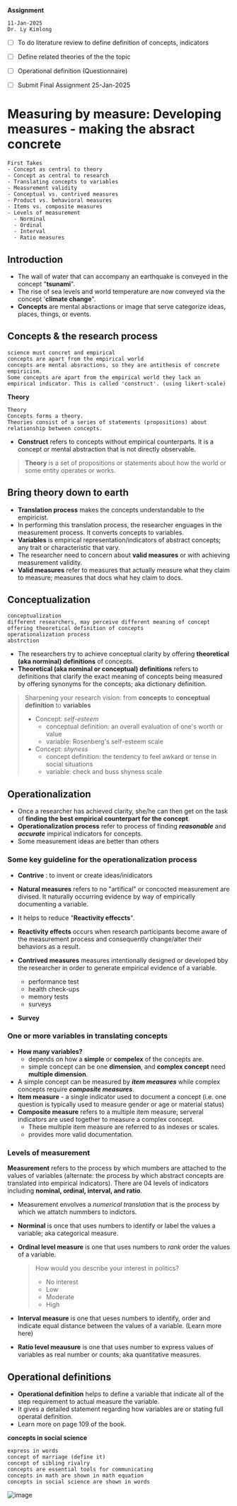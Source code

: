__Assignment__
```
11-Jan-2025
Dr. Ly Kimlong

```
- [ ] To do literature review to define definition of concepts, indicators
- [ ] Define related theories of the the topic
- [ ] Operational definition (Questionnaire)
- [ ] Submit Final Assignment 25-Jan-2025


# Measuring by measure: Developing measures - making the absract concrete
```
First Takes
- Concept as central to theory
- Concept as central to research
- Translating concepts to variables
- Measurement validity
- Conceptual vs. contrived measures
- Product vs. behavioral measures
- Items vs. composite measures
- Levels of measurement
  - Norminal
  - Ordinal
  - Interval
  - Ratio measures
```

## Introduction
- The wall of water that can accompany an earthquake is conveyed in the concept "__tsunami__".
- The rise of sea levels and world temperature are now conveyed via the concept '__climate change__".
- **Concepts** are mental absractions or image that serve categorize ideas, places, things, or events. 
 

## Concepts & the research process
```
science must concret and empirical
concepts are apart from the empirical world
concepts are mental absractions, so they are antithesis of concrete empiricism.
Some concepts are apart from the empirical world they lack an empirical indicator. This is called 'construct'. (using likert-scale)
```
__Theory__
```
Theory
Concepts forms a theory.
Theories consist of a series of statements (propositions) about relationship between concepts.

```


- __Construct__ refers to concepts without empirical counterparts. It is a concept or mental abstraction that is not directly observable.
> __Theory__ is a set of propositions or statements about how the world or some entity operates or works.

## Bring theory down to earth
- __Translation process__ makes the concepts understandable to the empiricist.
- In performing this translation process, the researcher enguages in the measurement process. It converts concepts to variables.
- __Variables__ is empirical representation/indicators of abstract concepts; any trait or characteristic that vary.
- The researcher need to concern about **valid measures** or with achieving measurement validity.
- **Valid measures** refer to measures that actually measure what they claim to measure; measures that docs what hey claim to docs.

## Conceptualization
```
conceptualization
different researchers, may perceive different meaning of concept
offering theoretical definition of concepts
operationalization process
abstrction
```


- The researchers try to achieve conceptual clarity by offering **theoretical (aka norminal) definitions** of concepts.
- **Theoretical (aka nominal or conceptual) definitions** refers to definitions that clarify the exact meaning of concepts being measured by offering synonyms for the concepts; aka dictionary definition.

> Sharpening your research vision: from **concepts** to **conceptual definition** to **variables**
> - Concept: _self-esteem_
>   - conceptual definition: an overall evaluation of one's worth or value
>   - variable: Rosenberg's self-esteem scale
>  - Concept: _shyness_
>    - concept definition: the tendency to feel awkard or tense in social situations
>    - variable: check and buss shyness scale

## Operationalization
- Once a researcher has achieved clarity, she/he can then get on the task of **finding the best empirical counterpart for the concept**.
- **Operationalization process** refer to process of finding __*reasonable*__ and __*accurate*__ impirical indicators for concepts.
- Some measurement ideas are better than others

### Some key guideline for the operationalization process
- __Contrive__ : to invent or create ideas/inidicators
- **Natural measures** refers to no "artifical" or concocted measurement are divised. It naturally occurring evidence by way of empirically documenting a variable.
- It helps to reduce "__Reactivity effeccts__".
- **Reactivity effects** occurs when research participants become aware of the measurement process and consequently change/alter their behaviors as a result.
- **Contrived measures** measures intentionally designed or developed bby the researcher in order to generate empirical evidence of a variable.
  - performance test
  - health check-ups
  - memory tests
  - surveys
 
- **Survey**

 ### One or more variables in translating concepts
 - __How many variables?__
   - depends on how a __simple__ or __compelex__ of the concepts are. 
   - simple concept can be one __dimension__, and __complex concept__ need __multiple dimension__.
  - A simple concept can be measured by *__item measures__* while complex concepts require *__composite measures__*.
  - **Item measure** - a single indicator used to document a concept (i.e. one question is typically used to measure gender or age or material status)
  - **Composite measure** refers to a multiple item measure; serveral indicators are used together to measure a complex concept.
    - These multiple item measure are referred to as indexes or scales.
    - provides more valid documentation.
### Levels of measurement
**Measurement** refers to the process by which mumbers are attached to the values of variables (alternate: the process by which abstract concepts are translated into empirical indicators). There are 04 levels of indicators including **nominal, ordinal, interval, and ratio**. 
- Measurement envolves a *numerical translation* that is the process by which we attatch nummbers to indictors.
- **Norminal** is once that uses numbers to identify or label the values a variable; aka categorical measure.
- **Ordinal level measure** is one that uses numbers to *rank* order the values of a variable.
  > How would you describe your interest in politics?
  > - No interest
  > - Low
  > - Moderate
  > - High

- **Interval measure** is one that ueses numbers to identify, order and indicate equal distance between the values of a variable. (Learn more here)
- **Ratio level meausure** is one that uses number to express values of variables as real number or counts; aka quantitative measures. 

## Operational definitions
- **Operational definition** helps to define a variable that indicate all of the step requirement to actual measure the variable.
- It gives a detailed statement regarding how variables are or stating full operatal definition.
- Learn more on page 109 of the book.

__concepts in social science__ 
```
express in words
concept of marriage (define it)
concept of sibling rivalry
concepts are essential tools for communicating
concepts in math are shown in math equation
concepts in social science are shown in words

```

![image](https://github.com/user-attachments/assets/1e174ada-e046-4830-bc7a-9d8a4ca302ed)




